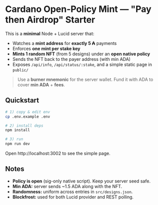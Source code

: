 # Cardano Open-Policy Mint — "Pay then Airdrop" Starter

This is a **minimal** Node + Lucid server that:
- Watches a **mint address** for **exactly 5 ₳** payments
- Enforces **one mint per stake key**
- **Mints 1 random NFT** (from 5 designs) under an **open native policy**
- Sends the NFT back to the payer address (with min ADA)
- Exposes `/api/info`, `/api/status/:stake`, and a simple static page in `public/`

> Use a **burner mnemonic** for the server wallet. Fund it with ADA to cover **min ADA** + **fees**.

## Quickstart

```bash
# 1) copy & edit env
cp .env.example .env

# 2) install deps
npm install

# 3) run
npm run dev
```

Open http://localhost:3002 to see the simple page.

## Notes
- **Policy is open** (sig-only native script). Keep your server seed safe.
- **Min ADA:** server sends ~1.5 ADA along with the NFT.
- **Randomness:** uniform across entries in `src/designs.json`.
- **Blockfrost:** used for both Lucid provider and REST polling.
